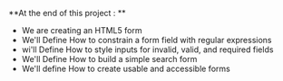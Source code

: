 **At the end of this project : **
- We are creating an HTML5 form
- We'll Define How to constrain a form field with regular expressions
- wi'll Define How to style inputs for invalid, valid, and required fields
- We'll Define How to build a simple search form
- We'll define How to create usable and accessible forms